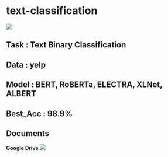 # text-classification
<a href="https://www.kaggle.com/competitions/goorm-nlp-projects-3rd/submissions">
  <img src="https://img.shields.io/badge/Goorm NLP project 1-Competition-orange?style=for-the-badge"></img></a>

## Task : Text Binary Classification

## Data : yelp

## Model : BERT, RoBERTa, ELECTRA, XLNet, ALBERT

## Best_Acc : 98.9%

## Documents
<b>Google Drive</b> <a href="https://drive.google.com/file/d/1oUuroVYIqamyNnXJXM0-v6O7iZPY-q1l/view?usp=sharing"><img src="https://img.shields.io/badge/Google Drive-LINK-blue?style=for-the-badge"></img></a>
